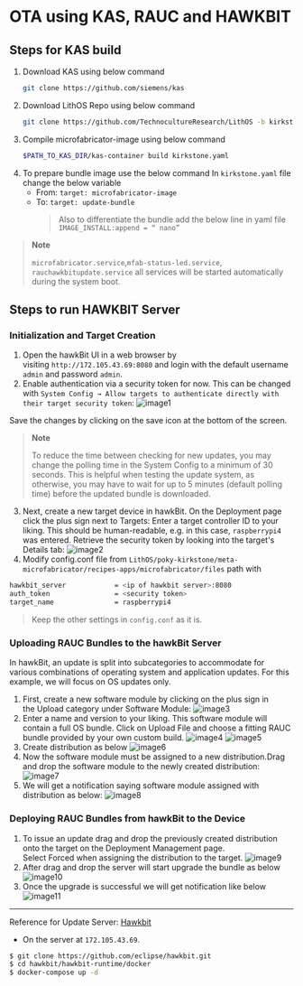 # OTA using KAS, RAUC and HAWKBIT

## Steps for KAS build
1. Download KAS using below command
    ```sh
    git clone https://github.com/siemens/kas
    ```
2. Download LithOS Repo using below command
    ```sh
    git clone https://github.com/TechnocultureResearch/LithOS -b kirkstone
    ```
3. Compile microfabricator-image using below command
    ```sh
    $PATH_TO_KAS_DIR/kas-container build kirkstone.yaml
    ```
4. To prepare bundle image use the below command
    In `kirkstone.yaml` file change the below variable
    - From: `target: microfabricator-image`
    - To: 
        `target: update-bundle`
        > Also to differentiate the bundle add the below line in yaml file `IMAGE_INSTALL:append = “ nano”`

> **Note**
> 
> `microfabricator.service`,`mfab-status-led.service`, `rauchawkbitupdate.service` all services will be started automatically during the system boot.

## Steps to run HAWKBIT Server

### Initialization and Target Creation
1. Open the hawkBit UI in a web browser by visiting `http://172.105.43.69:8080` and login with the default username `admin` and password `admin`.
2. Enable authentication via a security token for now. This can be changed with `System Config → Allow targets to authenticate directly with their target security token`:
![image1](https://user-images.githubusercontent.com/33483920/186618984-7e83d47d-053e-47a0-a780-cce03c2e9505.png)


Save the changes by clicking on the save icon at the bottom of the screen.

> **Note**
> 
> To reduce the time between checking for new updates, you may change the polling time in the System Config to a minimum of 30 seconds. This is helpful when testing the update system, as otherwise, you may have to wait for up to 5 minutes (default polling time) before the updated bundle is downloaded.

3. Next, create a new target device in hawkBit. On the Deployment page click the plus sign next to Targets:
Enter a target controller ID to your liking. This should be human-readable, e.g. in this case, `raspberrypi4` was entered. Retrieve the security token by looking into the target's Details tab:
![image2](https://user-images.githubusercontent.com/33483920/186618979-aeb68402-2b19-459e-8a55-006bd36e2915.png)
4. Modify config.conf file from `LithOS/poky-kirkstone/meta-microfabricator/recipes-apps/microfabricator/files` path with  
```sh
hawkbit_server            = <ip of hawkbit server>:8080
auth_token                = <security token>
target_name               = raspberrypi4
```
> Keep the other settings in `config.conf` as it is.

### Uploading RAUC Bundles to the hawkBit Server
In hawkBit, an update is split into subcategories to accommodate for various combinations of operating system and application updates. For this example, we will focus on OS updates only.

1. First, create a new software module by clicking on the plus sign in the Upload category under Software Module:
![image3](https://user-images.githubusercontent.com/33483920/186618903-b7ea5349-3edb-4e88-85f3-c4b051ec3910.png)
2. Enter a name and version to your liking. This software module will contain a full OS bundle. Click on Upload File and choose a fitting RAUC bundle provided by your own custom build.
![image4](https://user-images.githubusercontent.com/33483920/186618935-85f62e7e-eee7-4125-bb9f-9946c0143ec0.png)
![image5](https://user-images.githubusercontent.com/33483920/186618941-69000a1c-aaf1-49ba-bcaf-fd3a55b54cfe.png)
3. Create distribution as below
![image6](https://user-images.githubusercontent.com/33483920/186618945-11cc7366-d93c-491d-a35e-5a7872f44948.png)
4. Now the software module must be assigned to a new distribution.Drag and drop the software module to the newly created distribution:
![image7](https://user-images.githubusercontent.com/33483920/186618951-b6b8d6ae-b8e5-45c3-b568-7afdba069b56.png)
5. We will get a notification saying software module assigned with distribution as below:
![image8](https://user-images.githubusercontent.com/33483920/186618953-e7adb681-780e-4a17-9dee-69f858daf629.png)

### Deploying RAUC Bundles from hawkBit to the Device
1. To issue an update drag and drop the previously created distribution onto the target on the Deployment Management page. Select Forced when assigning the distribution to the target.
![image9](https://user-images.githubusercontent.com/33483920/186618961-625c0bd5-25cd-4d54-9fe4-d3870dfb4046.png)
2. After drag and drop the server will start upgrade the bundle as below
![image10](https://user-images.githubusercontent.com/33483920/186618967-8b496125-f6c4-4c42-ba43-9c7620322abf.png)
3. Once the upgrade is successful we will get notification like below
![image11](https://user-images.githubusercontent.com/33483920/186618972-aa3d3871-50d3-4ef7-920f-1bd830a2c007.png)

---

Reference for Update Server: [Hawkbit](https://www.eclipse.org/hawkbit/gettingstarted/)

- On the server at `172.105.43.69`.

```sh
$ git clone https://github.com/eclipse/hawkbit.git
$ cd hawkbit/hawkbit-runtime/docker
$ docker-compose up -d
```
